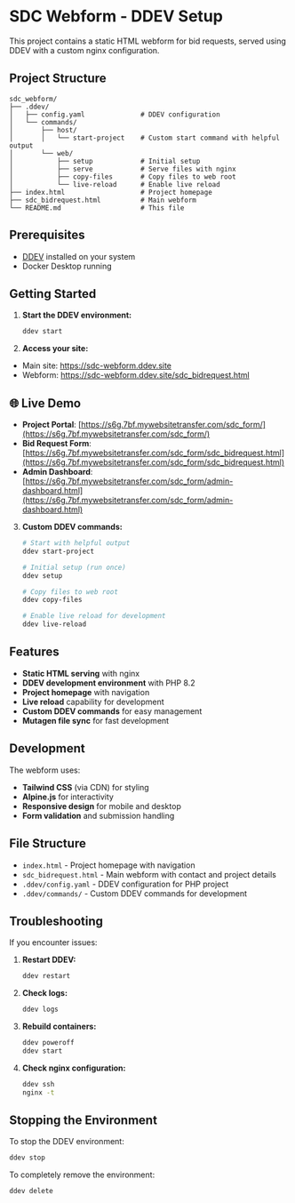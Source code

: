 # SDC Webform - DDEV Setup

This project contains a static HTML webform for bid requests, served using DDEV with a custom nginx configuration.

## Project Structure

```
sdc_webform/
├── .ddev/
│   ├── config.yaml              # DDEV configuration
│   └── commands/
│       ├── host/
│       │   └── start-project    # Custom start command with helpful output
│       └── web/
│           ├── setup            # Initial setup
│           ├── serve            # Serve files with nginx
│           ├── copy-files       # Copy files to web root
│           └── live-reload      # Enable live reload
├── index.html                   # Project homepage
├── sdc_bidrequest.html          # Main webform
└── README.md                    # This file
```

## Prerequisites

- [DDEV](https://ddev.readthedocs.io/en/stable/users/install/) installed on your system
- Docker Desktop running

## Getting Started

1. **Start the DDEV environment:**
   ```bash
   ddev start
   ```

2. **Access your site:**
- Main site: https://sdc-webform.ddev.site
- Webform: https://sdc-webform.ddev.site/sdc_bidrequest.html

## 🌐 Live Demo

- **Project Portal**: [https://s6g.7bf.mywebsitetransfer.com/sdc_form/](https://s6g.7bf.mywebsitetransfer.com/sdc_form/)
- **Bid Request Form**: [https://s6g.7bf.mywebsitetransfer.com/sdc_form/sdc_bidrequest.html](https://s6g.7bf.mywebsitetransfer.com/sdc_form/sdc_bidrequest.html)
- **Admin Dashboard**: [https://s6g.7bf.mywebsitetransfer.com/sdc_form/admin-dashboard.html](https://s6g.7bf.mywebsitetransfer.com/sdc_form/admin-dashboard.html)

3. **Custom DDEV commands:**
   ```bash
   # Start with helpful output
   ddev start-project
   
   # Initial setup (run once)
   ddev setup
   
   # Copy files to web root
   ddev copy-files
   
   # Enable live reload for development
   ddev live-reload
   ```

## Features

- **Static HTML serving** with nginx
- **DDEV development environment** with PHP 8.2
- **Project homepage** with navigation
- **Live reload** capability for development
- **Custom DDEV commands** for easy management
- **Mutagen file sync** for fast development

## Development

The webform uses:
- **Tailwind CSS** (via CDN) for styling
- **Alpine.js** for interactivity
- **Responsive design** for mobile and desktop
- **Form validation** and submission handling

## File Structure

- `index.html` - Project homepage with navigation
- `sdc_bidrequest.html` - Main webform with contact and project details
- `.ddev/config.yaml` - DDEV configuration for PHP project
- `.ddev/commands/` - Custom DDEV commands for development

## Troubleshooting

If you encounter issues:

1. **Restart DDEV:**
   ```bash
   ddev restart
   ```

2. **Check logs:**
   ```bash
   ddev logs
   ```

3. **Rebuild containers:**
   ```bash
   ddev poweroff
   ddev start
   ```

4. **Check nginx configuration:**
   ```bash
   ddev ssh
   nginx -t
   ```

## Stopping the Environment

To stop the DDEV environment:
```bash
ddev stop
```

To completely remove the environment:
```bash
ddev delete
```
